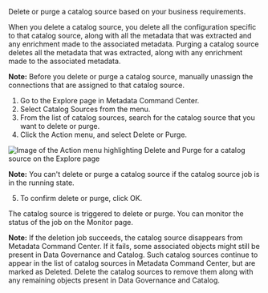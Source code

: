 Delete or purge a catalog source based on your business requirements.

When you delete a catalog source, you delete all the configuration specific to that catalog source, along with all the metadata that was extracted and any enrichment made to the associated metadata. Purging a catalog source deletes all the metadata that was extracted, along with any enrichment made to the associated metadata.

**Note:** Before you delete or purge a catalog source, manually unassign the connections that are assigned to that catalog source.

1. Go to the Explore page in Metadata Command Center.
2. Select Catalog Sources from the menu.
3. From the list of catalog sources, search for the catalog source that you want to delete or purge. 
4. Click the Action menu, and select Delete or Purge.

![Image of the Action menu highlighting Delete and Purge for a catalog source on the Explore page](https://onlinehelp.informatica.com/IICS/prod/MCC/en/metadata-command-center-catalog-source-configuration/images/GUID-BBC4F7D9-A8BF-4403-A238-95DEC82B1F0F-low.gif)

**Note:** You can't delete or purge a catalog source if the catalog source job is in the running state.

5. To confirm delete or purge, click OK.

The catalog source is triggered to delete or purge. You can monitor the status of the job on the Monitor page.

**Note:** If the deletion job succeeds, the catalog source disappears from Metadata Command Center. If it fails, some associated objects might still be present in Data Governance and Catalog. Such catalog sources continue to appear in the list of catalog sources in Metadata Command Center, but are marked as Deleted. Delete the catalog sources to remove them along with any remaining objects present in Data Governance and Catalog.
